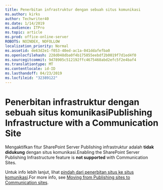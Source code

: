 ```yaml
---
title: Penerbitan infrastruktur dengan sebuah situs komunikasi
ms.author: kirks
author: Techwriter40
ms.date: 1/14/2019
ms.audience: ITPro
ms.topic: article
ms.prod: office-online-server
ROBOTS: NOINDEX, NOFOLLOW
localization_priority: Normal
ms.assetid: de63d2e1-f053-40ed-ac1a-041ddafefba0
ms.openlocfilehash: 228d048dba0f4b175855eebdf2b0019f7d1ed4f0
ms.sourcegitcommit: 9d78905c512192ffc4675468abd2efc5f2e4baf4
ms.translationtype: MT
ms.contentlocale: id-ID
ms.lasthandoff: 04/23/2019
ms.locfileid: "32389122"
---
```

# <a name="publishing-infrastructure-with-a-communication-site"></a><span data-ttu-id="18ae6-102">Penerbitan infrastruktur dengan sebuah situs komunikasi</span><span class="sxs-lookup"><span data-stu-id="18ae6-102">Publishing Infrastructure with a Communication Site</span></span>


<span data-ttu-id="18ae6-103">Mengaktifkan fitur SharePoint Server Publishing infrastruktur adalah **tidak didukung** dengan situs komunikasi.</span><span class="sxs-lookup"><span data-stu-id="18ae6-103">Enabling the SharePoint Server Publishing Infrastructure feature is **not supported** with Communication Sites.</span></span> 
  
<span data-ttu-id="18ae6-104">Untuk info lebih lanjut, lihat [pindah dari penerbitan situs ke situs komunikasi](https://docs.microsoft.com/sharepoint/publishing-sites-classic-to-modern-experience).</span><span class="sxs-lookup"><span data-stu-id="18ae6-104">For more info, see [Moving from Publishing sites to Communication sites](https://docs.microsoft.com/sharepoint/publishing-sites-classic-to-modern-experience).</span></span> 
  

